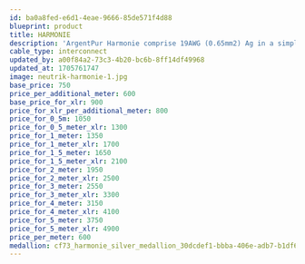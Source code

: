 ```yaml
---
id: ba0a8fed-e6d1-4eae-9666-85de571f4d88
blueprint: product
title: HARMONIE
description: 'ArgentPur Harmonie comprise 19AWG (0.65mm2) Ag in a simple twisted-pair geometry finished as a tri-braid. It is evenly balanced, affordable, with fine clarity, staging, and octave-to-octave coherence. Also available SHIELDED!'
cable_type: interconnect
updated_by: a00f84a2-73c3-4b20-bc6b-8ff14df49968
updated_at: 1705761747
image: neutrik-harmonie-1.jpg
base_price: 750
price_per_additional_meter: 600
base_price_for_xlr: 900
price_for_xlr_per_additional_meter: 800
price_for_0_5m: 1050
price_for_0_5_meter_xlr: 1300
price_for_1_meter: 1350
price_for_1_meter_xlr: 1700
price_for_1_5_meter: 1650
price_for_1_5_meter_xlr: 2100
price_for_2_meter: 1950
price_for_2_meter_xlr: 2500
price_for_3_meter: 2550
price_for_3_meter_xlr: 3300
price_for_4_meter: 3150
price_for_4_meter_xlr: 4100
price_for_5_meter: 3750
price_for_5_meter_xlr: 4900
price_per_meter: 600
medallion: cf73_harmonie_silver_medallion_30dcdef1-bbba-406e-adb7-b1df67842a9e-1698371248.png
---
```

